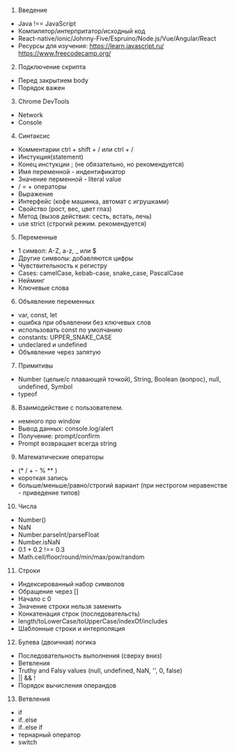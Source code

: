 1. Введение
- Java !== JavaScript
- Компилятор/интерпритатор/исходный код
- React-native/ionic/Johnny-Five/Espruino/Node.js/Vue/Angular/React
- Ресурсы для изучения: 
https://learn.javascript.ru/ 
https://www.freecodecamp.org/

2. Подключение скрипта
 - Перед закрытием body
 - Порядок важен
 
3. Chrome DevTools
 - Network
 - Console
 
4. Синтаксис
 - Комментарии ctrl + shift + / или сtrl + /
 - Инстукция(statement)
 - Конец инстукции ; (не обязательно, но рекомендуется)
 - Имя переменной - индентификатор
 - Значение перменной - literal value
 - / = +  операторы
 - Выражение
 - Интерфейс (кофе машинка, автомат с игрушками)
 - Свойство (рост, вес, цвет глаз)
 - Метод (вызов действия: сесть, встать, лечь)
 - use strict (строгий режим. рекомендуется)
 
5. Переменные 
 - 1 символ: A-Z, a-z, _ или $
 - Другие символы: добавляются цифры
 - Чувствительность к регистру
 - Cases: camelCase, kebab-case, snake_case, PascalCase
 - Нейминг
 - Ключевые слова
 
6. Объявление переменных
 - var, const, let
 - ошибка при объявлении без ключевых слов
 - использовать const по умолчанию
 - constants: UPPER_SNAKE_CASE
 - undeclared и undefined
 - Объявление через запятую
 
7. Примитивы
 - Number (целые/c плавающей точкой), String, Boolean (вопрос), null, undefined, Symbol
 - typeof

8. Взаимодействие с пользователем.
- немного про window
- Вывод данных: console.log/alert
- Получение: prompt/confirm
- Prompt возвращает всегда string

9. Математические операторы
- (* / + - % ** )
- короткая запись
- больше/меньше/равно/строгий вариант (при нестрогом неравенстве - приведение типов)

10. Числа
 - Number()
 - NaN
 - Number.parseInt/parseFloat
 - Number.isNaN
 - 0.1 + 0.2 !== 0.3
 - Math.ceil/floor/round/min/max/pow/random
 
11. Строки
- Индексированный набор символов
- Обращение через []
- Начало с 0
- Значение строки нельзя заменить
- Конкатенация строк (последовательсть)
- length/toLowerCase/toUpperCase/indexOf/includes
- Шаблонные строки и интерполяция 

12. Булева (двоичная) логика
 - Последовательность выполнения (сверху вниз)
 - Ветвления
 - Truthy and Falsy values (null, undefined, NaN, '', 0, false)
 - || && !
 - Порядок вычисления операндов

13. Ветвления
 - if
 - if..else
 - if..else if
 - тернарный оператор
 - switch